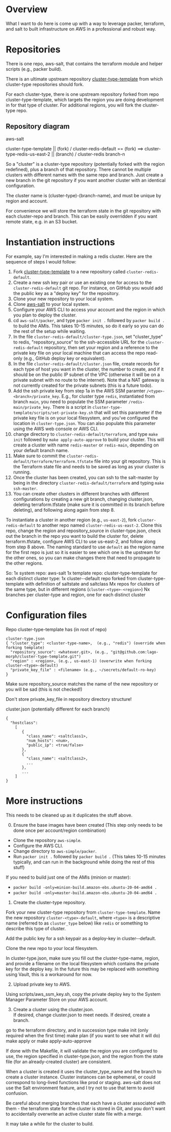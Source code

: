 # Overview
What I want to do here is come up with a way to leverage packer, terraform, and salt to built infrastructure on AWS in a professional and robust way.

# Repositories
There is one repo, aws-salt, that contains the terraform module and helper scripts (e.g., packer build).

There is an ultimate upstream repository [cluster-type-template](https://github.com/lago-morph/cluster-type-template) from which cluster-type repositories should fork.

For each cluster-type, there is one upstream repository forked from repo cluster-type-template, which targets the region you are doing development in for that type of cluster.  For additional regions, you will fork the cluster-type repo.

## Repository diagram

aws-salt

cluster-type-template
   ||
 (fork)
   \/
cluster-redis-default == (fork) ==> cluster-type-redis-us-east-2
   ||
(branch)
   \/
cluster-redis branch-n

So a "cluster" is a cluster-type repository (potentially forked with the
region redefined), plus a branch of that repository.  There cannot be multiple
clusters with different names with the same repo and branch.  Just create a
new branch in the git repository if you want another cluster with an identical configuration.

The cluster name is (cluster-type)-(branch-name), and must be unique by region
and account.

For convenience we will store the terraform state in the git repository with each cluster-repo and branch.  This can be easily overridden if you want remote state, e.g. in an S3 bucket.

# Instantiation instructions
For example, say I'm interested in making a redis cluster.  Here are the sequence of steps I would follow:
1. Fork [cluster-type-template](https://github.com/lago-morph/cluster-type-template) to a new repository called `cluster-redis-default`.
2. Create a new ssh key pair or use an existing one for access to the `cluster-redis-default` git repo.  For instance, on GitHub you would add the public key as a "deploy key" for the repository.
3. Clone your new repository to your local system.
4. Clone [aws-salt](https://github.com/lago-morph/aws-salt) to your local system.
5. Configure your AWS CLI to access your account and the region in which you plan to deploy the cluster.
6. cd `aws-salt/packer`, and type `packer init .` followed by `packer build .` to build the AMIs.  This takes 10-15 minutes, so do it early so you can do the rest of the setup while waiting.
7. In the file `cluster-redis-default/cluster-type.json`, set "cluster_type" to redis, "repository_source" to the ssh-accessible URL for the `cluster-redis-default` repository, then set your region and a reference to the private key file on your local machine that can access the repo read-only (e.g., GitHub deploy key or equivalent).
8. In the file `cluster-redis-default/cluster.json` file, create records for each type of host you want in the cluster, the number to create, and if it should be on the public IP subnet of the VPC (otherwise it will be on a private subnet with no route to the internet).  Note that a NAT gateway is not currently created for the private subnets (this is a future todo).
9. Add the ssh private key from step 1a in the AWS SSM paramter `/<type>-<branch>/private_key`.  E.g., for cluster type `redis`, instantiated from branch `main`, you need to populate the SSM parameter `/redis-main/private_key`.  There is a script in `cluster-type-template/scripts/set-private-key.sh` that will set this parameter if the private key file is on your local filesystem, and you've configured the location in `cluster-type.json`.  You can also populate this parameter using the AWS web console or AWS CLI.
10. change directory to `cluster-redis-default/terraform`, and type `make init` followed by `make apply-auto-approve` to build your cluster.  This will create a cluster with name `redis-master` or `redis-main`, depending on your default branch name.
11. Make sure to commit the `cluster-redis-default/terraform/terraform.tfstate` file into your git repository.  This is the Terraform state file and needs to be saved as long as your cluster is running.
12. Once the cluster has been created, you can ssh to the salt-master by being in the directory `cluster-redis-default/terraform` and typing `make ssh-master`.
13. You can create other clusters in different branches with different configurations by creating a new git branch, changing cluster.json, deleting terraform.tfstate (make sure it is committed in its branch before deleting), and following along again from step 8.

To instantiate a cluster in another region (e.g., `us-east-2`), fork `cluster-redis-default` to another repo named `cluster-redis-us-east-2`.  Clone this repo, change the region and repository_source in cluster-type.json, check out the branch in the repo you want to build the cluster for, delete terraform.tfstate, configure AWS CLI to use us-east-2, and follow along from step 8 above.  The naming standard to use `default` as the region name for the first repo is just so it is easier to see which one is the upstream for the other ones, so you can make changes there that need to propagate to the other regions.


So:
1x system repo: aws-salt
1x template repo: cluster-type-template
for each distinct cluster type:
1x cluster-<type>-default repo forked from cluster-type-template with definition of saltstate and saltclass
Mx repos for clusters of the same type, but in different regions (`cluster-<type>-<region>`)
Nx branches per cluster-type and region, one for each distinct cluster

# Configuration files
Repo cluster-type-template has (in root of repo)
```
cluster-type.json
{ "cluster_type": <cluster-type-name>,  (e.g., "redis") (override when forking template)
  "repository_source": <whatever.git>, (e.g., "git@github.com:lago-morph/cluster-type-template.git")
  "region" : <region>, (e.g., us-east-1) (overwrite when forking cluster-<type>-default)
  "private_key_file" : <filename> (e.g., ~/secrets/default-ro-key)
}
```
Make sure repository_source matches the name of the new repository or you will
be sad (this is not checked!)

Don't store private_key_file in repository directory structure!

cluster.json (potentially different for each branch)
```
{ 
  "hostclass": 
    [
       {
         "class_name": <saltclass1>,
	     "num_hosts": <num>,
	     "public_ip": <true/false>
       },
       {
         "class_name": <saltclass2>,
	     ...
       },
       ...
    ]
}
```

# More instructions
This needs to be cleaned up as it duplicates the stuff above.

0. Ensure the base images have been created
(This step only needs to be done once per account/region combination)

- Clone the repository `aws-simple`.  
- Configure the AWS CLI.  
- Change directory to `aws-simple/packer`.
- Run `packer init .` followed by `packer build .` (This takes 10-15 minutes typically, and can run in the background while doing the rest of this stuff)

If you need to build just one of the AMIs (minion or master):
- `packer build -only=minion-build.amazon-ebs.ubuntu-20-04-amd64 .`
- `packer build -only=master-build.amazon-ebs.ubuntu-20-04-amd64 .`

1. Create the cluster-type repository.

Fork your new cluster-type repository from `cluster-type-template`.  Name the
new repository `cluster-<type>-default`, where `<type>` is a descriptive name
(referred to as `cluster_type` below) like `redis` or something to describe 
this type of cluster.

Add the public key for a ssh keypair as a deploy-key in cluster-<type>-default.

Clone the new repo to your local filesystem.

In cluster-type.json, make sure you fill out the cluster-type-name, region,
and provide a filename on the local filesystem which contains the private key
for the deploy key.  In the future this may be replaced with something using
Vault, this is a workaround for now.

2. Upload private key to AWS.

Using scripts/aws_ssm_key.sh, copy the private deploy key to the 
System Manager Parameter Store on your AWS account.

3. Create a cluster using the cluster.json.  
If desired, change cluster.json to meet needs.  If desired, create a branch.

go to the terraform directory, and in succession type
make init (only required when the first time)
make plan (if you want to see what it will do)
make apply or make apply-auto-approve

If done with the Makefile, it will validate the region you are configured to
use, the region specified in cluster-type.json, and the region from the state
file (for an already-created cluster) are consistent.

When a cluster is created it uses the cluster_type_name and the branch to
create a cluster instance.  Cluster instances can be ephemeral, or could
correspond to long-lived functions like prod or staging.  aws-salt does not
use the Salt environment feature, and I try not to use that term to avoid
confusion.

Be careful about merging
branches that each have a cluster associated with them - the terraform state
for the cluster is stored in Git, and you don't want to accidentally overwrite
an active cluster state file with a merge.

It may take a while for the cluster to build.  
